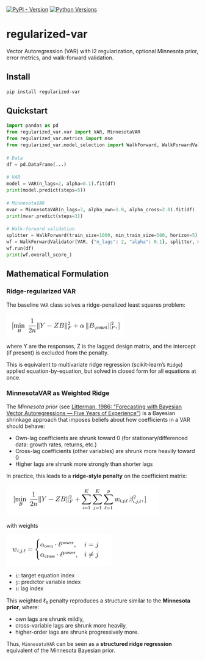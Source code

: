 [![PyPI - Version](https://img.shields.io/pypi/v/regularized-var.svg)](https://pypi.org/project/regularized-var/)
[![Python Versions](https://img.shields.io/pypi/pyversions/regularized-var.svg)](https://pypi.org/project/regularized-var/)

# regularized-var

Vector Autoregression (VAR) with l2 regularization, optional Minnesota prior, error metrics, and walk-forward validation.

## Install
```bash
pip install regularized-var
```

## Quickstart

```python
import pandas as pd
from regularized_var.var import VAR, MinnesotaVAR
from regularized_var.metrics import mse
from regularized_var.model_selection import WalkForward, WalkForwardValidator

# Data
df = pd.DataFrame(...)

# VAR
model = VAR(n_lags=2, alpha=0.1).fit(df)
print(model.predict(steps=5))

# MinnesotaVAR
mvar = MinnesotaVAR(n_lags=3, alpha_own=1.0, alpha_cross=2.0).fit(df)
print(mvar.predict(steps=3))

# Walk-forward validation
splitter = WalkForward(train_size=1000, min_train_size=500, horizon=5)
wf = WalkForwardValidator(VAR, {"n_lags": 2, "alpha": 0.1}, splitter, metric=mse)
wf.run(df)
print(wf.overall_score_)
```

## Mathematical Formulation

### Ridge-regularized VAR
The baseline `VAR` class solves a ridge-penalized least squares problem:

![Equation 0](https://raw.githubusercontent.com/RachelDoehr/regularized-var/main/images/equation0.jpg)

where Y are the responses, Z is the lagged design matrix,
and the intercept (if present) is excluded from the penalty.

This is equivalent to multivariate ridge regression (scikit-learn’s `Ridge`) applied equation-by-equation, but solved in closed form for all equations at once.

### MinnesotaVAR as Weighted Ridge
The *Minnesota prior* (see [Litterman, 1986: "Forecasting with Bayesian Vector Autoregressions — Five Years of Experience"](https://www.jstor.org/stable/1391384)) is a Bayesian shrinkage approach that imposes beliefs about how coefficients in a VAR should behave:

- Own-lag coefficients are shrunk toward 0 (for stationary/differenced data: growth rates, returns, etc.)
- Cross-lag coefficients (other variables) are shrunk more heavily toward 0
- Higher lags are shrunk more strongly than shorter lags

In practice, this leads to a **ridge-style penalty** on the coefficient matrix:

![Equation 1](https://raw.githubusercontent.com/RachelDoehr/regularized-var/main/images/equation1.jpg)

with weights

![Equation 2](https://raw.githubusercontent.com/RachelDoehr/regularized-var/main/images/equation2.jpg)

- `i`: target equation index
- `j`: predictor variable index
- `ℓ`: lag index

This weighted ℓ₂ penalty reproduces a structure similar to the **Minnesota prior**, where:
- own lags are shrunk mildly,
- cross-variable lags are shrunk more heavily,
- higher-order lags are shrunk progressively more.

Thus, `MinnesotaVAR` can be seen as a **structured ridge regression** equivalent of the Minnesota Bayesian prior.
